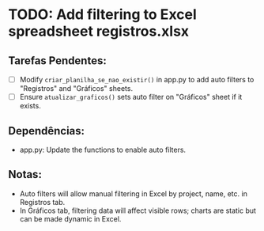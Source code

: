 # TODO: Add filtering to Excel spreadsheet registros.xlsx

## Tarefas Pendentes:
- [ ] Modify `criar_planilha_se_nao_existir()` in app.py to add auto filters to "Registros" and "Gráficos" sheets.
- [ ] Ensure `atualizar_graficos()` sets auto filter on "Gráficos" sheet if it exists.

## Dependências:
- app.py: Update the functions to enable auto filters.

## Notas:
- Auto filters will allow manual filtering in Excel by project, name, etc. in Registros tab.
- In Gráficos tab, filtering data will affect visible rows; charts are static but can be made dynamic in Excel.
